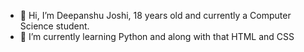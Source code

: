- 👋 Hi, I’m Deepanshu Joshi, 18 years old and currently a Computer Science student.
- 🌱 I’m currently learning Python and along with that HTML and CSS


<!---
Warlord-10/Warlord-10 is a ✨ special ✨ repository because its `README.md` (this file) appears on your GitHub profile.
You can click the Preview link to take a look at your changes.
--->
